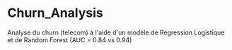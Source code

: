 # Churn_Analysis
Analyse du churn (telecom) à l'aide d'un modèle de Régression Logistique et de Random Forest (AUC = 0.84 vs 0.94)

